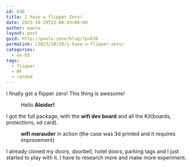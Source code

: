 ```yaml
---
id: 636
title: I have a flipper Zero!
date: 2023-10-29T22:00:43+00:00
author: paolo
layout: post
guid: http://paolo.zone/blog/?p=636
permalink: /2023/10/29/i-have-a-flipper-zero/
categories:
  - en-US
tags:
  - flipper
  - RF
  - random
---
```


I finally got a flipper zero! This thing is awesome!

<figure class="wp-block-image"><img src="{{ site.baseurl }}/uploads/2023/10/flipper_0.jpeg" alt="" class="wp-image-625" /><figcaption>Hello <b>Aleidor!</b></figcaption></figure>

I got the full package, with the <b>wifi dev board</b> and all the Kit(boards, protections, sd card).

<figure class="wp-block-image"><img src="{{ site.baseurl }}/uploads/2023/10/flipper_1.jpeg" alt="" class="wp-image-625" /><figcaption><b>wifi marauder</b> in action (the case was 3d printed and it requires improvement)</figcaption></figure>

I already cloned my doors, doorbell, hotel doors, parking tags and I just started to play with it. I have to research more and make more experiment.
